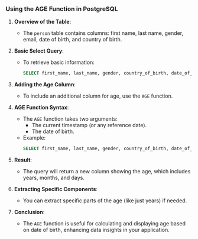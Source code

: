 
### Using the AGE Function in PostgreSQL

1. **Overview of the Table**:
   - The `person` table contains columns: first name, last name, gender, email, date of birth, and country of birth.

2. **Basic Select Query**:
   - To retrieve basic information:
     ```sql
     SELECT first_name, last_name, gender, country_of_birth, date_of_birth FROM person;
     ```

3. **Adding the Age Column**:
   - To include an additional column for age, use the `AGE` function.

4. **AGE Function Syntax**:
   - The `AGE` function takes two arguments:
     - The current timestamp (or any reference date).
     - The date of birth.
   - Example:
     ```sql
     SELECT first_name, last_name, gender, country_of_birth, date_of_birth, AGE(NOW(), date_of_birth) AS age FROM person;
     ```

5. **Result**:
   - The query will return a new column showing the age, which includes years, months, and days.

6. **Extracting Specific Components**:
   - You can extract specific parts of the age (like just years) if needed.

7. **Conclusion**:
   - The `AGE` function is useful for calculating and displaying age based on date of birth, enhancing data insights in your application.
